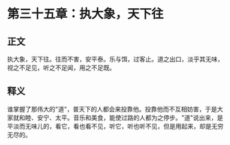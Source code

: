# 第三十五章：执大象，天下往

## 正文
执大象，天下往。往而不害，安平泰。乐与饵，过客止。道之出口，淡乎其无味，视之不足见，听之不足闻，用之不足既。

## 释义
谁掌握了那伟大的"道"，普天下的人都会来投靠他。投靠他而不互相妨害，于是大家就和睦、安宁、太平。音乐和美食，能使过路的人都为之停步。"道"说出来，是平淡而无味儿的，看它，看也看不见，听它，听也听不见，但是用起来，却是无穷无尽的。